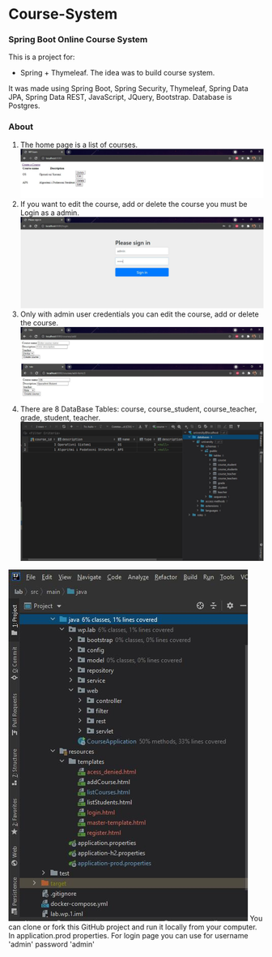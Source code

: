 Course-System
=============
### Spring Boot Online Course System 
This is a project for:
 - Spring + Thymeleaf. The idea was to build course system.

It was made using Spring Boot, Spring Security, Thymeleaf, Spring Data JPA, Spring Data REST, JavaScript, JQuery, Bootstrap. Database is Postgres.

### About
1. The home page is a list of courses.
![alt text](https://github.com/NiluferBasgul/lab/blob/037b1d68cde221c9e013543fd00af1de167eb852/1.JPG)
3. If you want to edit the course, add or delete the course you must be Login as a admin.
![alt text](https://github.com/NiluferBasgul/lab/blob/58016bc4c05092c5f5e63e3459b5fbc6795db9b5/2.JPG)
5. Only with admin user credentials you can edit the course, add or delete the course.
![alt text](https://github.com/NiluferBasgul/lab/blob/336b58d0a49d80aa2e1e55a4ea96902bf4b6f5c1/addedit.JPG)
5. There are 8 DataBase Tables: course, course_student, course_teacher, grade, student, teacher.
![alt text](https://github.com/NiluferBasgul/lab/blob/58016bc4c05092c5f5e63e3459b5fbc6795db9b5/6.JPG)
 
![alt text](https://github.com/NiluferBasgul/lab/blob/58016bc4c05092c5f5e63e3459b5fbc6795db9b5/7.JPG)
 You can clone or fork this GitHub project and run it locally from your computer. In application.prod properties. For login page you can use for username 'admin' password 'admin'


